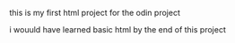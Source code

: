 this is my first html project for the odin project

i wouuld have learned basic html by the end of this project
